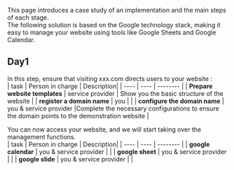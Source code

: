 This page introduces a case study of an implementation and the main steps of each stage.  
The following solution is based on the Google technology stack, making it easy to manage your website using tools like Google Sheets and Google Calendar.  

## Day1
In this step, ensure that visiting xxx.com directs users to your website :  
|  task   | Person in charge  | Description| 
|  ----  | ----  | -------- |
| **Prepare website templates**  | service provider | Show you the basic structure of the website |
| **register a domain name**  | you | |
| **configure the domain name** | you & service provider |Complete the necessary configurations to ensure the domain points to the demonstration website |

You can now access your website, and we will start taking over the management functions.  
|  task   | Person in charge  | Description| 
|  ----  | ----  | -------- |
| **google calendar**  | you & service provider |  |
| **google sheet**  | you & service provider | |
| **google slide** | you & service provider | |
